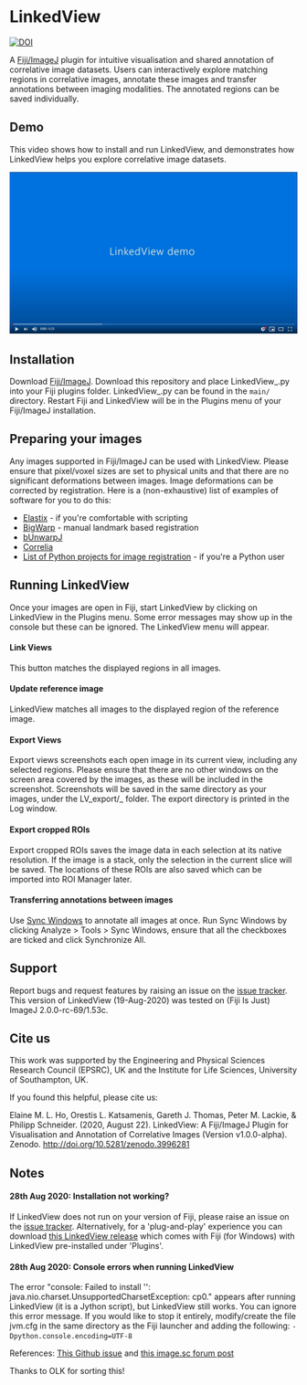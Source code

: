 # LinkedView

[![DOI](https://zenodo.org/badge/DOI/10.5281/zenodo.3996281.svg)](https://doi.org/10.5281/zenodo.3996281)

A [Fiji/ImageJ](https://imagej.net/Fiji) plugin for intuitive visualisation and shared annotation of correlative image datasets. Users can interactively explore matching regions in correlative images, annotate these images and transfer annotations between imaging modalities. The annotated regions can be saved individually.

## Demo

This video shows how to install and run LinkedView, and demonstrates how LinkedView helps you explore correlative image datasets.

[![LinkedView Demo Video](LinkedView_Demo_Thumbnail.JPG)](https://youtu.be/zJYk_rE0DdI "LinkedView Demo")

## Installation

Download [Fiji/ImageJ](https://imagej.net/Fiji/Downloads). Download this repository and place LinkedView_.py into your Fiji plugins folder. LinkedView_.py can be found in the ```main/``` directory. Restart Fiji and LinkedView will be in the Plugins menu of your Fiji/ImageJ installation.

## Preparing your images

Any images supported in Fiji/ImageJ can be used with LinkedView. Please ensure that pixel/voxel sizes are set to physical units and that there are no significant deformations between images. Image deformations can be corrected by registration. Here is a (non-exhaustive) list of examples of software for you to do this:

* [Elastix](https://elastix.lumc.nl/) - if you're comfortable with scripting
* [BigWarp](https://imagej.net/BigWarp) - manual landmark based registration
* [bUnwarpJ](https://imagej.net/BUnwarpJ)
* [Correlia](https://onlinelibrary.wiley.com/doi/full/10.1111/jmi.12928)
* [List of Python projects for image registration](http://pyimreg.github.io/) - if you're a Python user

## Running LinkedView

Once your images are open in Fiji, start LinkedView by clicking on LinkedView in the Plugins menu. Some error messages may show up in the console but these can be ignored. The LinkedView menu will appear.

#### Link Views

This button matches the displayed regions in all images.

#### Update reference image

LinkedView matches all images to the displayed region of the reference image. 

#### Export Views

Export views screenshots each open image in its current view, including any selected regions. Please ensure that there are no other windows on the screen area covered by the images, as these will be included in the screenshot. Screenshots will be saved in the same directory as your images, under the LV_export/<date>_<time> folder. The export directory is printed in the Log window.
  
#### Export cropped ROIs

Export cropped ROIs saves the image data in each selection at its native resolution. If the image is a stack, only the selection in the current slice will be saved. The locations of these ROIs are also saved which can be imported into ROI Manager later.

#### Transferring annotations between images

Use [Sync Windows](https://imagej.net/Sync_Windows) to annotate all images at once. Run Sync Windows by clicking Analyze > Tools > Sync Windows, ensure that all the checkboxes are ticked and click Synchronize All. 

## Support

Report bugs and request features by raising an issue on the [issue tracker](https://github.com/elainehoml/LinkedView/issues). This version of LinkedView (19-Aug-2020) was tested on (Fiji Is Just) ImageJ 2.0.0-rc-69/1.53c.

## Cite us

This work was supported by the Engineering and Physical Sciences Research Council (EPSRC), UK and the Institute for Life Sciences, University of Southampton, UK.

If you found this helpful, please cite us:

Elaine M. L. Ho, Orestis L. Katsamenis, Gareth J. Thomas, Peter M. Lackie, & Philipp Schneider. (2020, August 22). LinkedView: A Fiji/ImageJ Plugin for Visualisation and Annotation of Correlative Images (Version v1.0.0-alpha). Zenodo. http://doi.org/10.5281/zenodo.3996281

## Notes

#### 28th Aug 2020: Installation not working?

If LinkedView does not run on your version of Fiji, please raise an issue on the [issue tracker](https://github.com/elainehoml/LinkedView/issues). Alternatively, for a 'plug-and-play' experience you can download [this LinkedView release](https://github.com/elainehoml/LinkedView/releases/tag/v1.0.1-alpha) which comes with Fiji (for Windows) with LinkedView pre-installed under 'Plugins'.

#### 28th Aug 2020: Console errors when running LinkedView

The error "console: Failed to install '': java.nio.charset.UnsupportedCharsetException: cp0." appears after running LinkedView (it is a Jython script), but LinkedView still works. You can ignore this error message. If you would like to stop it entirely, modify/create the file jvm.cfg in the same directory as the Fiji launcher and adding the following:
``` -Dpython.console.encoding=UTF-8 ```

References: [This Github issue](https://github.com/StuartLab/MiNA/issues/13) and [this image.sc forum post](https://forum.image.sc/t/script-editor-error-when-working-with-python-scripts/5893)

Thanks to OLK for sorting this!
